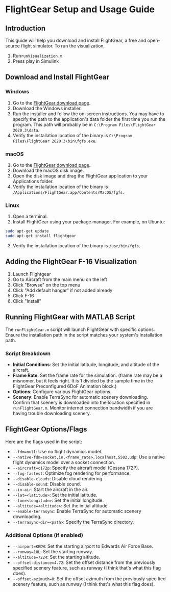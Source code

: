 # FlightGear Setup and Usage Guide

## Introduction
This guide will help you download and install FlightGear, a free and open-source flight simulator. To run the visualization,
1. Run`runVisualization.m`
2. Press play in Simulink

## Download and Install FlightGear

### Windows
1. Go to the [FlightGear download page](https://www.flightgear.org/download/).
2. Download the Windows installer.
3. Run the installer and follow the on-screen instructions. You may have to specify the path to the application's data folder the first time you run the program. This path will probably be in `C:\Program Files\FlightGear 2020.3\data`.
4. Verify the installation location of the binary is `C:\Program Files\FlightGear 2020.3\bin\fgfs.exe`.

### macOS
1. Go to the [FlightGear download page](https://www.flightgear.org/download/).
2. Download the macOS disk image.
3. Open the disk image and drag the FlightGear application to your Applications folder.
4. Verify the installation location of the binary is `/Applications/FlightGear.app/Contents/MacOS/fgfs`.

### Linux
1. Open a terminal.
2. Install FlightGear using your package manager. For example, on Ubuntu:
```sh
sudo apt-get update
sudo apt-get install flightgear
```

3. Verify the installation location of the binary is `/usr/bin/fgfs`.

## Adding the FlightGear F-16 Visualization
1. Launch Flightgear
2. Go to Aircraft from the main menu on the left
3. Click "Browse" on the top menu
4. Click "Add default hangar" if not added already
5. Click F-16
6. Click "Install"

## Running FlightGear with MATLAB Script

The `runFlightGear.m` script will launch FlightGear with specific options. Ensure the installation path in the script matches your system's installation path.

### Script Breakdown
- **Initial Conditions**: Set the initial latitude, longitude, and altitude of the aircraft.
- **Frame Rate**: Set the frame rate for the simulation. (frame rate may be a misnomer, but it feels right. It is 1 divided by the sample time in the FlightGear Preconfigured 6DoF Animation block.)
- **Options**: Configure various FlightGear options.
- **Scenery**: Enable TerraSync for automatic scenery downloading. Confirm that scenery is downloaded into the location specified in `runFlightGear.m`. Monitor internet connection bandwidth if you are having trouble downloading scenery.


## FlightGear Options/Flags

Here are the flags used in the script:

- `--fdm=null`: Use no flight dynamics model.
- `--native-fdm=socket,in,<frame_rate>,localhost,5502,udp`: Use a native flight dynamics model over a socket connection.
- `--aircraft=c172p`: Specify the aircraft model (Cessna 172P).
- `--fog-fastest`: Optimize fog rendering for performance.
- `--disable-clouds`: Disable cloud rendering.
- `--disable-sound`: Disable sound.
- `--in-air`: Start the aircraft in the air.
- `--lat=<latitude>`: Set the initial latitude.
- `--lon=<longitude>`: Set the initial longitude.
- `--altitude=<altitude>`: Set the initial altitude.
- `--enable-terrasync`: Enable TerraSync for automatic scenery downloading.
- `--terrasync-dir=<path>`: Specify the TerraSync directory.

### Additional Options (if enabled)
- `--airport=KEDW`: Set the starting airport to Edwards Air Force Base.
- `--runway=10L`: Set the starting runway.
- `--altitude=7224`: Set the starting altitude.
- `--offset-distance=4.72`: Set the offset distance from the previously specified scenery feature, such as runway (I think that's what this flag does).
- `--offset-azimuth=0`: Set the offset azimuth from the previously specified scenery feature, such as runway (I think that's what this flag does).